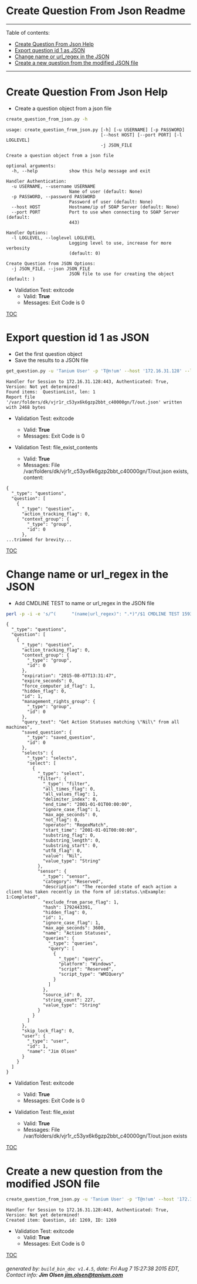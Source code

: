 Create Question From Json Readme
===========================

---------------------------
<a name='toc'>Table of contents:</a>

  * [Create Question From Json Help](#user-content-create-question-from-json-help)
  * [Export question id 1 as JSON](#user-content-export-question-id-1-as-json)
  * [Change name or url_regex in the JSON](#user-content-change-name-or-url_regex-in-the-json)
  * [Create a new question from the modified JSON file](#user-content-create-a-new-question-from-the-modified-json-file)

---------------------------

# Create Question From Json Help

  * Create a question object from a json file

```bash
create_question_from_json.py -h
```

```
usage: create_question_from_json.py [-h] [-u USERNAME] [-p PASSWORD]
                                    [--host HOST] [--port PORT] [-l LOGLEVEL]
                                    -j JSON_FILE

Create a question object from a json file

optional arguments:
  -h, --help            show this help message and exit

Handler Authentication:
  -u USERNAME, --username USERNAME
                        Name of user (default: None)
  -p PASSWORD, --password PASSWORD
                        Password of user (default: None)
  --host HOST           Hostname/ip of SOAP Server (default: None)
  --port PORT           Port to use when connecting to SOAP Server (default:
                        443)

Handler Options:
  -l LOGLEVEL, --loglevel LOGLEVEL
                        Logging level to use, increase for more verbosity
                        (default: 0)

Create Question from JSON Options:
  -j JSON_FILE, --json JSON_FILE
                        JSON file to use for creating the object (default: )
```

  * Validation Test: exitcode
    * Valid: **True**
    * Messages: Exit Code is 0



[TOC](#user-content-toc)


# Export question id 1 as JSON

  * Get the first question object
  * Save the results to a JSON file

```bash
get_question.py -u 'Tanium User' -p 'T@n!um' --host '172.16.31.128' --loglevel 1 --id 1 --file "/var/folders/dk/vjr1r_c53yx6k6gzp2bbt_c40000gn/T/out.json" json
```

```
Handler for Session to 172.16.31.128:443, Authenticated: True, Version: Not yet determined!
Found items:  QuestionList, len: 1
Report file '/var/folders/dk/vjr1r_c53yx6k6gzp2bbt_c40000gn/T/out.json' written with 2468 bytes
```

  * Validation Test: exitcode
    * Valid: **True**
    * Messages: Exit Code is 0

  * Validation Test: file_exist_contents
    * Valid: **True**
    * Messages: File /var/folders/dk/vjr1r_c53yx6k6gzp2bbt_c40000gn/T/out.json exists, content:

```
{
  "_type": "questions", 
  "question": [
    {
      "_type": "question", 
      "action_tracking_flag": 0, 
      "context_group": {
        "_type": "group", 
        "id": 0
      }, 
...trimmed for brevity...
```



[TOC](#user-content-toc)


# Change name or url_regex in the JSON

  * Add CMDLINE TEST to name or url_regex in the JSON file

```bash
perl -p -i -e 's/^(      "(name|url_regex)": ".*)"/$1 CMDLINE TEST 1593"/gm' /var/folders/dk/vjr1r_c53yx6k6gzp2bbt_c40000gn/T/out.json && cat /var/folders/dk/vjr1r_c53yx6k6gzp2bbt_c40000gn/T/out.json
```

```
{
  "_type": "questions", 
  "question": [
    {
      "_type": "question", 
      "action_tracking_flag": 0, 
      "context_group": {
        "_type": "group", 
        "id": 0
      }, 
      "expiration": "2015-08-07T13:31:47", 
      "expire_seconds": 0, 
      "force_computer_id_flag": 1, 
      "hidden_flag": 0, 
      "id": 1, 
      "management_rights_group": {
        "_type": "group", 
        "id": 0
      }, 
      "query_text": "Get Action Statuses matching \"Nil\" from all machines", 
      "saved_question": {
        "_type": "saved_question", 
        "id": 0
      }, 
      "selects": {
        "_type": "selects", 
        "select": [
          {
            "_type": "select", 
            "filter": {
              "_type": "filter", 
              "all_times_flag": 0, 
              "all_values_flag": 1, 
              "delimiter_index": 0, 
              "end_time": "2001-01-01T00:00:00", 
              "ignore_case_flag": 1, 
              "max_age_seconds": 0, 
              "not_flag": 0, 
              "operator": "RegexMatch", 
              "start_time": "2001-01-01T00:00:00", 
              "substring_flag": 0, 
              "substring_length": 0, 
              "substring_start": 0, 
              "utf8_flag": 0, 
              "value": "Nil", 
              "value_type": "String"
            }, 
            "sensor": {
              "_type": "sensor", 
              "category": "Reserved", 
              "description": "The recorded state of each action a client has taken recently in the form of id:status.\nExample: 1:Completed", 
              "exclude_from_parse_flag": 1, 
              "hash": 1792443391, 
              "hidden_flag": 0, 
              "id": 1, 
              "ignore_case_flag": 1, 
              "max_age_seconds": 3600, 
              "name": "Action Statuses", 
              "queries": {
                "_type": "queries", 
                "query": [
                  {
                    "_type": "query", 
                    "platform": "Windows", 
                    "script": "Reserved", 
                    "script_type": "WMIQuery"
                  }
                ]
              }, 
              "source_id": 0, 
              "string_count": 227, 
              "value_type": "String"
            }
          }
        ]
      }, 
      "skip_lock_flag": 0, 
      "user": {
        "_type": "user", 
        "id": 1, 
        "name": "Jim Olsen"
      }
    }
  ]
}
```

  * Validation Test: exitcode
    * Valid: **True**
    * Messages: Exit Code is 0

  * Validation Test: file_exist
    * Valid: **True**
    * Messages: File /var/folders/dk/vjr1r_c53yx6k6gzp2bbt_c40000gn/T/out.json exists



[TOC](#user-content-toc)


# Create a new question from the modified JSON file

```bash
create_question_from_json.py -u 'Tanium User' -p 'T@n!um' --host '172.16.31.128' --loglevel 1 -j "/var/folders/dk/vjr1r_c53yx6k6gzp2bbt_c40000gn/T/out.json"
```

```
Handler for Session to 172.16.31.128:443, Authenticated: True, Version: Not yet determined!
Created item: Question, id: 1269, ID: 1269
```

  * Validation Test: exitcode
    * Valid: **True**
    * Messages: Exit Code is 0



[TOC](#user-content-toc)


###### generated by: `build_bin_doc v1.4.5`, date: Fri Aug  7 15:27:38 2015 EDT, Contact info: **Jim Olsen <jim.olsen@tanium.com>**